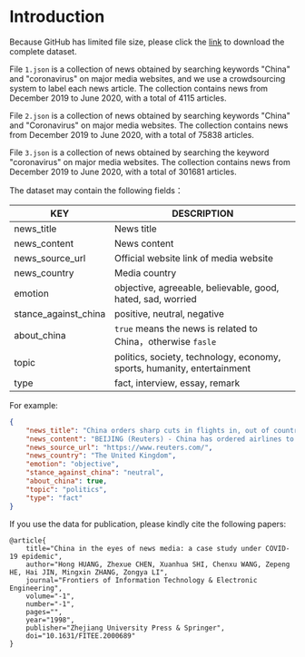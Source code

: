 # Introduction

Because GitHub has limited file size, please click the [link](http://203.195.140.107/dataset/download#/) to download the complete dataset.

File `1.json` is a collection of news obtained by searching keywords "China" and "coronavirus" on major media websites, and we use a crowdsourcing system to label each news article. The collection contains news from December 2019 to June 2020, with a total of 4115 articles.

File `2.json`  is a collection of news obtained by searching keywords "China" and "Coronavirus" on major media websites. The collection contains news from December 2019 to June 2020, with a total of 75838 articles.

File `3.json`  is a collection of news obtained by searching the keyword "coronavirus" on major media websites. The collection contains news from December 2019 to June 2020, with a total of 301681 articles.

The dataset may contain the following fields：

| KEY                  | DESCRIPTION                                                             |
|----------------------|-------------------------------------------------------------------------|
| news_title           |     News title                                                                    |
| news_content         |     News content                                                                   |
| news_source_url      |     Official website link of media website                                                                    |
| news_country         |     Media country                                                                    |
| emotion              | objective, agreeable, believable, good, hated, sad, worried             |
| stance_against_china | positive, neutral, negative                                             |
| about_china          | `true` means the news is related to China，otherwise `fasle`
| topic                | politics, society, technology, economy, sports, humanity, entertainment |
| type                 | fact, interview, essay, remark                                          |

For example:

```Json
{
    "news_title": "China orders sharp cuts in flights in, out of country to curb coronavirus risk",
    "news_content": "BEIJING (Reuters) - China has ordered airlines to sharply cut the number of flights in and out of the country out of concern that travelers from overseas could reignite the coronavirus outbreak that paralyzed the country for two months.\nThe Civil Aviation Administration of China (CAAC) said on Thursday it had directed Chinese airlines to maintain only one route to any country and limit the number of flights to one per week, effective March 29.\nThe authority also ordered foreign airlines to reduce their international routes to China to one per week and only operate one route into the country.\n“In accordance with the need for epidemic containment, CAAC may issue policy to further reduce the total number of international passenger flights,” the regulator said in a statement.\nAround 80% of international flights were already being canceled prior to the announcement, but Chinese airlines had been asked not to cut their international routes until Thursday’s order by the CAAC.\nChina also will temporarily suspend the entry of foreigners with valid Chinese visas and residence permits starting on March 28, the Foreign Ministry said on Thursday.\nThe moves, in conjunction with severe quarantine rules now being imposed on people arriving in the country, are set to slow the flow of inbound travelers to a trickle.\nBeijing is keen to prevent a resurgence of the coronavirus epidemic that emerged in the Hubei region’s capital Wuhan in late 2019 and has killed nearly 3,300 Chinese citizens to date and more than 21,000 people globally.\nSevere curbs on travel and transport brought the epidemic under control in China but at a heavy price, with some analysts expecting an outright contraction for the country’s economy in the first quarter. Beijing is exhorting industries to reopen, but the virus, which has now spread around the globe, continues to threaten China’s economy and the health of its people.\nMainland China has not seen any new locally transmitted coronavirus cases in six of the past eight days, shifting the focus to preventing infected people arriving from overseas from triggering a fresh outbreak in the country. All 67 new cases reported by the end of Wednesday were imported, as were all 47 reported the previous day, the National Health Commission said earlier on Thursday, putting the total number of confirmed cases to date at 81,285.\nThe commission reported a total of 3,287 deaths by the end of Wednesday, up six from the previous day.\nHubei, home to some 60 million people, reported no new cases on Wednesday and opened its borders.\nThe lockdown of Hubei’s capital Wuhan, where the virus first appeared late last year, will be lifted on April 8, a milestone in China’s war against the epidemic.\nAbout 90% of all the imported cases are Chinese passport holders, Vice Foreign Minister Luo Zhaohui told a press conference, adding that 40% of those were overseas Chinese students returning amid rising infections abroad.\n“We understand some overseas students are eager to come home...But under the current circumstances, by staying put, they can avoid being cross-infected in the hurried journey home or getting stuck mid-journey when the countries they transit in tighten border controls,” Luo said.\nShanghai will make every international traveler arriving from 6 p.m. local time (1000 GMT) on Thursday go into quarantine for 14 days, the local government announced.\nIt had previously only required this for travelers who had visited any of 24 badly-hit countries in the previous two weeks.\n",
    "news_source_url": "https://www.reuters.com/",
    "news_country": "The United Kingdom",
    "emotion": "objective",
    "stance_against_china": "neutral",
    "about_china": true,
    "topic": "politics",
    "type": "fact"
}
```


If you use the data for publication, please kindly cite the following papers:
```
@article{
    title="China in the eyes of news media: a case study under COVID-19 epidemic",
    author="Hong HUANG, Zhexue CHEN, Xuanhua SHI, Chenxu WANG, Zepeng HE, Hai JIN, Mingxin ZHANG, Zongya LI",
    journal="Frontiers of Information Technology & Electronic Engineering",
    volume="-1",
    number="-1",
    pages="",
    year="1998",
    publisher="Zhejiang University Press & Springer",
    doi="10.1631/FITEE.2000689"
}
```
